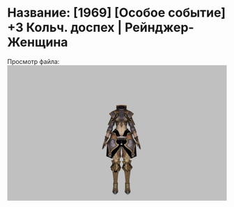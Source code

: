 # Название: [1969] [Особое событие] +3 Кольч. доспех | Рейнджер-Женщина

Просмотр файла:
![p030002.png](p030002.png)